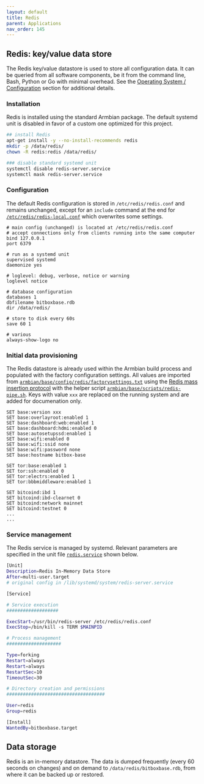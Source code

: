 ```yaml
---
layout: default
title: Redis
parent: Applications
nav_order: 145
---
```

## Redis: key/value data store

The Redis key/value datastore is used to store all configuration data.
It can be queried from all software components, be it from the command line, Bash, Python or Go with minimal overhead.
See the [Operating System / Configuration](../os/configuration.md) section for additional details.

### Installation

Redis is installed using the standard Armbian package.
The default systemd unit is disabled in favor of a custom one optimized for this project.

```bash
## install Redis
apt-get install -y --no-install-recommends redis
mkdir -p /data/redis/
chown -R redis:redis /data/redis/

### disable standard systemd unit
systemctl disable redis-server.service
systemctl mask redis-server.service
```

### Configuration

The default Redis configuration is stored in `/etc/redis/redis.conf` and remains unchanged, except for an `include` command at the end for [`/etc/redis/redis-local.conf`](https://github.com/digitalbitbox/bitbox-base/blob/master/armbian/base/rootfs/etc/redis/redis-local.conf) which overwrites some settings.

```
# main config (unchanged) is located at /etc/redis/redis.conf
# accept connections only from clients running into the same computer
bind 127.0.0.1
port 6379

# run as a systemd unit
supervised systemd
daemonize yes

# loglevel: debug, verbose, notice or warning
loglevel notice

# database configuration
databases 1
dbfilename bitboxbase.rdb
dir /data/redis/

# store to disk every 60s
save 60 1

# various
always-show-logo no
```

### Initial data provisioning

The Redis datastore is already used within the Armbian build process and populated with the factory configuration settings.
All values are imported from [`armbian/base/config/redis/factorysettings.txt`](https://github.com/digitalbitbox/bitbox-base/blob/master/armbian/base/config/redis/factorysettings.txt) using the [Redis mass insertion protocol](https://redis.io/topics/mass-insert) with the helper script [`armbian/base/scripts/redis-pipe.sh`](https://github.com/digitalbitbox/bitbox-base/blob/master/armbian/base/scripts/redis-pipe.sh).
Keys with value `xxx` are replaced on the running system and are added for documenation only.

```
SET base:version xxx
SET base:overlayroot:enabled 1
SET base:dashboard:web:enabled 1
SET base:dashboard:hdmi:enabled 0
SET base:autosetupssd:enabled 1
SET base:wifi:enabled 0
SET base:wifi:ssid none
SET base:wifi:password none
SET base:hostname bitbox-base

SET tor:base:enabled 1
SET tor:ssh:enabled 0
SET tor:electrs:enabled 1
SET tor:bbbmiddleware:enabled 1

SET bitcoind:ibd 1
SET bitcoind:ibd-clearnet 0
SET bitcoind:network mainnet
SET bitcoind:testnet 0
...
...
```

### Service management

The Redis service is managed by systemd.
Relevant parameters are specified in the unit file [`redis.service`](https://github.com/digitalbitbox/bitbox-base/blob/master/armbian/base/rootfs/etc/systemd/system/redis.service) shown below.

```bash
[Unit]
Description=Redis In-Memory Data Store
After=multi-user.target
# original config in /lib/systemd/system/redis-server.service

[Service]

# Service execution
###################

ExecStart=/usr/bin/redis-server /etc/redis/redis.conf
ExecStop=/bin/kill -s TERM $MAINPID

# Process management
####################

Type=forking
Restart=always
Restart=always
RestartSec=10
TimeoutSec=30

# Directory creation and permissions
####################################

User=redis
Group=redis

[Install]
WantedBy=bitboxbase.target
```

## Data storage

Redis is an in-memory datastore.
The data is dumped frequently (every 60 seconds on changes) and on demand to `/data/redis/bitboxbase.rdb`, from where it can be backed up or restored.
